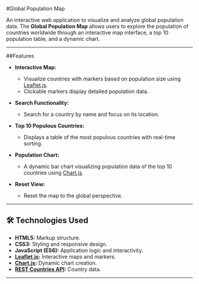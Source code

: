 #Global Population Map 

An interactive web application to visualize and analyze global population data. The **Global Population Map** allows users to explore the population of countries worldwide through an interactive map interface, a top 10 population table, and a dynamic chart.

---

##Features

- **Interactive Map:**
  - Visualize countries with markers based on population size using [Leaflet.js](https://leafletjs.com/).
  - Clickable markers display detailed population data.

- **Search Functionality:**
  - Search for a country by name and focus on its location.

- **Top 10 Populous Countries:**
  - Displays a table of the most populous countries with real-time sorting.

- **Population Chart:**
  - A dynamic bar chart visualizing population data of the top 10 countries using [Chart.js](https://www.chartjs.org/).

- **Reset View:**
  - Reset the map to the global perspective.

---

## 🛠️ Technologies Used

- **HTML5:** Markup structure.
- **CSS3:** Styling and responsive design.
- **JavaScript (ES6):** Application logic and interactivity.
- **[Leaflet.js](https://leafletjs.com/):** Interactive maps and markers.
- **[Chart.js](https://www.chartjs.org/):** Dynamic chart creation.
- **[REST Countries API](https://restcountries.com/):** Country data.

---
